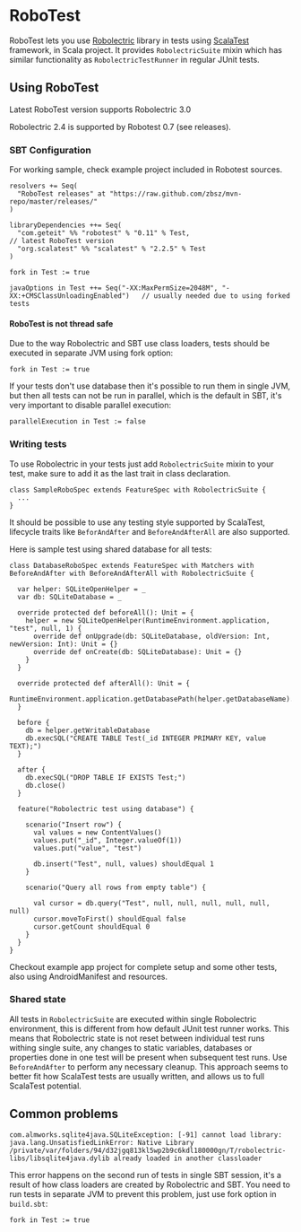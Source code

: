 # RoboTest
RoboTest lets you use [Robolectric](http://www.robolectric.org) library in tests using [ScalaTest](http://www.scalatest.org) framework, in Scala project.
It provides `RobolectricSuite` mixin which has similar functionality as `RobolectricTestRunner` in regular JUnit tests.

## Using RoboTest
Latest RoboTest version supports Robolectric 3.0

Robolectric 2.4 is supported by Robotest 0.7 (see releases).

### SBT Configuration
For working sample, check example project included in Robotest sources.

```
resolvers += Seq(
  "RoboTest releases" at "https://raw.github.com/zbsz/mvn-repo/master/releases/"
)

libraryDependencies ++= Seq(
  "com.geteit" %% "robotest" % "0.11" % Test,                              // latest RoboTest version
  "org.scalatest" %% "scalatest" % "2.2.5" % Test 
)

fork in Test := true

javaOptions in Test ++= Seq("-XX:MaxPermSize=2048M", "-XX:+CMSClassUnloadingEnabled")   // usually needed due to using forked tests
```

#### RoboTest is not thread safe
Due to the way Robolectric and SBT use class loaders, tests should be executed in separate JVM using fork option:
```
fork in Test := true
```

If your tests don't use database then it's possible to run them in single JVM, but then all tests can not be run in parallel, which is the default in SBT, it's very important to disable parallel execution:
```
parallelExecution in Test := false
```

### Writing tests
To use Robolectric in your tests just add `RobolectricSuite` mixin to your test, make sure to add it as the last trait in class declaration.
```
class SampleRoboSpec extends FeatureSpec with RobolectricSuite {
  ...
}
```

It should be possible to use any testing style supported by ScalaTest, lifecycle traits like `BeforAndAfter` and `BeforeAndAfterAll` are also supported. 

Here is sample test using shared database for all tests:
```
class DatabaseRoboSpec extends FeatureSpec with Matchers with BeforeAndAfter with BeforeAndAfterAll with RobolectricSuite {

  var helper: SQLiteOpenHelper = _
  var db: SQLiteDatabase = _

  override protected def beforeAll(): Unit = {
    helper = new SQLiteOpenHelper(RuntimeEnvironment.application, "test", null, 1) {
      override def onUpgrade(db: SQLiteDatabase, oldVersion: Int, newVersion: Int): Unit = {}
      override def onCreate(db: SQLiteDatabase): Unit = {}
    }
  }

  override protected def afterAll(): Unit = {
    RuntimeEnvironment.application.getDatabasePath(helper.getDatabaseName).delete()
  }

  before {
    db = helper.getWritableDatabase
    db.execSQL("CREATE TABLE Test(_id INTEGER PRIMARY KEY, value TEXT);")
  }

  after {
    db.execSQL("DROP TABLE IF EXISTS Test;")
    db.close()
  }

  feature("Robolectric test using database") {

    scenario("Insert row") {
      val values = new ContentValues()
      values.put("_id", Integer.valueOf(1))
      values.put("value", "test")

      db.insert("Test", null, values) shouldEqual 1
    }

    scenario("Query all rows from empty table") {

      val cursor = db.query("Test", null, null, null, null, null, null)
      cursor.moveToFirst() shouldEqual false
      cursor.getCount shouldEqual 0
    }
  }
}
```

Checkout example app project for complete setup and some other tests, also using AndroidManifest and resources.

### Shared state
All tests in  `RobolectricSuite` are executed within single Robolectric environment, this is different from how default JUnit test runner works. This means that Robolectric state is not reset between individual test runs withing single suite, any changes to static variables, databases or properties done in one test will be present when subsequent test runs. Use `BeforeAndAfter` to perform any necessary cleanup.
This approach seems to better fit how ScalaTest tests are usually written, and allows us to full ScalaTest potential.

## Common problems
```
com.almworks.sqlite4java.SQLiteException: [-91] cannot load library: java.lang.UnsatisfiedLinkError: Native Library /private/var/folders/94/d32jgq813kl5wp2b9c6kdl180000gn/T/robolectric-libs/libsqlite4java.dylib already loaded in another classloader
```
This error happens on the second run of tests in single SBT session, it's a result of how class loaders are created by Robolectric and SBT. You need to run tests in separate JVM to prevent this problem, just use fork option in `build.sbt`:
```
fork in Test := true
```
